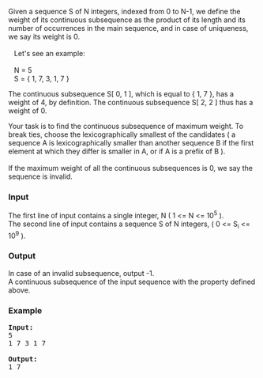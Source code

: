<p>Given a sequence S of N integers, indexed from 0 to N-1, we define the weight of its continuous subsequence as the product of its length and its number of occurrences in the main sequence, and in case of uniqueness, we say its weight is 0.<br><br>&nbsp;&nbsp; Let's see an example:<br><br>&nbsp;&nbsp; N = 5<br>&nbsp;&nbsp; S = { 1, 7, 3, 1, 7 }</p>
<p>The continuous subsequence S[ 0, 1 ], which is equal to { 1, 7 }, has a weight of 4, by definition. The continuous subsequence S[ 2, 2 ] thus has a weight of 0.</p>
<p>Your task is to find the continuous subsequence of maximum weight. To break ties, choose the lexicographically smallest of the candidates ( a sequence A is lexicographically smaller than another sequence B if the first element at which they differ is smaller in A, or if A is a prefix of B ).<br><br>If the maximum weight of all the continuous subsequences is 0, we say the sequence is invalid.</p>
<h3>Input</h3>
<p>The first line of input contains a single integer, N ( 1 &lt;= N &lt;= 10<sup>5</sup> ).<br>The second line of input contains a sequence S of N integers, ( 0 &lt;= S<sub>i</sub> &lt;= 10<sup>9</sup> ).</p>
<h3>Output</h3>
<p>In case of an invalid subsequence, output -1.<br>A continuous subsequence of the input sequence with the property defined above.</p>
<h3>Example</h3>
<pre><strong>Input:</strong><br>5<br>1 7 3 1 7<br>&nbsp;<br><strong>Output:</strong><br>1 7</pre>